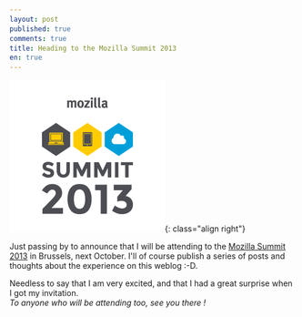 ```yaml
---
layout: post
published: true
comments: true
title: Heading to the Mozilla Summit 2013
en: true
---
```

![Mozilla Summit 2013](/images/mozillasummit.png){: class="align right"}

Just passing by to announce that I will be attending to the [Mozilla Summit 2013](http://summit.mozilla.org/) in Brussels, next October. I'll of course publish a series of posts and thoughts about the experience on this weblog :-D.

Needless to say that I am very excited, and that I had a great surprise when I got my invitation.  
*To anyone who will be attending too, see you there !*

